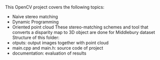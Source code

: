 This OpenCV project covers the following topics:
- Naive stereo matching
- Dynamic Programming
- Oriented point cloud
These stereo-matching schemes and tool that converts a disparity map to 3D object are done for Middlebury dataset
Structure of this folder:
- otputs: output images together with point cloud
- main.cpp and main.h: source code of project
- documentation: evaluation of results
